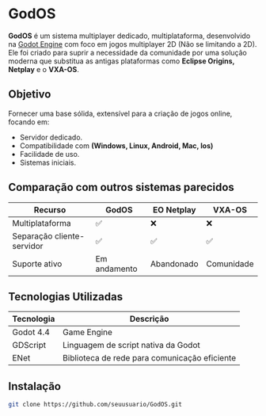 # GodOS

**GodOS** é um sistema multiplayer dedicado, multiplataforma, desenvolvido na [Godot Engine](https://godotengine.org/) com foco em jogos multiplayer 2D (Não se limitando a 2D). Ele foi criado para suprir a necessidade da comunidade por uma solução moderna que substitua as antigas plataformas como **Eclipse Origins, Netplay** e o **VXA-OS**.


## Objetivo

Fornecer uma base sólida, extensível para a criação de jogos online, focando em:

- Servidor dedicado.
- Compatibilidade com **(Windows, Linux, Android, Mac, Ios)**
- Facilidade de uso.
- Sistemas iniciais.


## Comparação com outros sistemas parecidos
|Recurso|GodOS|EO Netplay|VXA-OS|
|-----------------------------|------------------|----------------------|--------------------------|
|Multiplataforma|✅|❌|❌|
|Separação cliente-servidor|✅|✅|✅|
|Suporte ativo|Em andamento|Abandonado|Comunidade|


## Tecnologias Utilizadas

| Tecnologia      | Descrição                                      |
|----------------|------------------------------------------------|
| Godot 4.4      | Game Engine                                     |
| GDScript       | Linguagem de script nativa da Godot             |
| ENet           | Biblioteca de rede para comunicação eficiente   |

## Instalação
```bash
git clone https://github.com/seuusuario/GodOS.git

